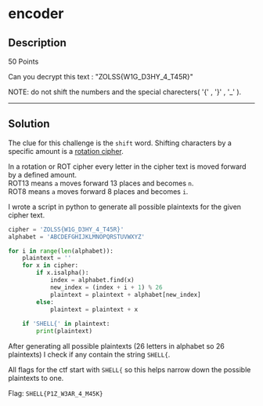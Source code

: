 # encoder

## Description

50 Points

Can you decrypt this text : "ZOLSS{W1G\_D3HY\_4\_T45R}"

NOTE: do not shift the numbers and the special charecters( '{' , '}' , '\_' ).

---

## Solution

The clue for this challenge is the `shift` word. Shifting characters by a specific amount is a [rotation cipher](https://en.wikipedia.org/wiki/ROT13).

In a rotation or ROT cipher every letter in the cipher text is moved forward by a defined amount.  
ROT13 means `a` moves forward 13 places and becomes `n`.  
ROT8 means `a` moves forward 8 places and becomes `i`.


I wrote a script in python to generate all possible plaintexts for the given cipher text. 

```python
cipher = 'ZOLSS{W1G_D3HY_4_T45R}'
alphabet = 'ABCDEFGHIJKLMNOPQRSTUVWXYZ'

for i in range(len(alphabet)):
    plaintext = ''
    for x in cipher:
        if x.isalpha():
            index = alphabet.find(x)
            new_index = (index + i + 1) % 26
            plaintext = plaintext + alphabet[new_index]
        else:
            plaintext = plaintext + x
    
    if 'SHELL{' in plaintext:
        print(plaintext)
```

After generating all possible plaintexts (26 letters in alphabet so 26 plaintexts) I check if any contain the string `SHELL{`.  

All flags for the ctf start with `SHELL{` so this helps narrow down the possible plaintexts to one.


Flag: `SHELL{P1Z_W3AR_4_M45K}`